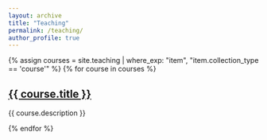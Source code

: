 ```yaml
---
layout: archive
title: "Teaching"
permalink: /teaching/
author_profile: true
---
```


{% assign courses = site.teaching | where_exp: "item", "item.collection_type == 'course'" %}
{% for course in courses %}
  <h2><a href="{{ course.url | relative_url }}">{{ course.title }}</a></h2>
  <p>{{ course.description }}</p>
{% endfor %}